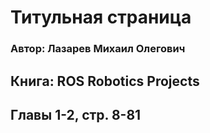 # Титульная страница

### Автор: Лазарев Михаил Олегович

## Книга: ROS Robotics Projects

## Главы 1-2, стр. 8-81



